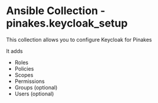 # Ansible Collection - pinakes.keycloak_setup

This collection allows you to configure Keycloak for
Pinakes

It adds
 - Roles
 - Policies
 - Scopes
 - Permissions
 - Groups (optional)
 - Users (optional)
